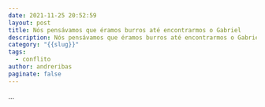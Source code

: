 ```yaml
---
date: 2021-11-25 20:52:59
layout: post
title: Nós pensávamos que éramos burros até encontrarmos o Gabriel
description: Nós pensávamos que éramos burros até encontrarmos o Gabriel
category: "{{slug}}"
tags:
  - conflito
author: andreribas
paginate: false
---
```

...